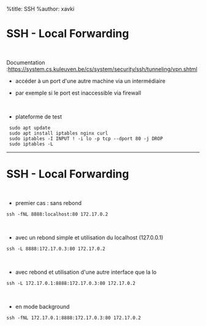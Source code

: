 %title: SSH
%author: xavki


# SSH - Local Forwarding


<br>

Documentation :https://system.cs.kuleuven.be/cs/system/security/ssh/tunneling/vpn.shtml

* accéder à un port d'une autre machine via un intermédiaire

* par exemple si le port est inaccessible via firewall

<br>

* plateforme de test

```
 sudo apt update
 sudo apt install iptables nginx curl
 sudo iptables -I INPUT ! -i lo -p tcp --dport 80 -j DROP
 sudo iptables -L
```

-------------------------------------------------------------------

# SSH - Local Forwarding


<br>

* premier cas : sans rebond

```
ssh -fNL 8888:localhost:80 172.17.0.2
```

<br>

* avec un rebond simple et utilisation du localhost (127.0.0.1)

```
ssh -L 8888:172.17.0.3:80 172.17.0.2
```

<br>

* avec rebond et utilisation d'une autre interface que la lo

```
ssh -L 172.17.0.1:8888:172.17.0.3:80 172.17.0.2
```

<br>

* en mode background

```
ssh -fNL 172.17.0.1:8888:172.17.0.3:80 172.17.0.2
```
